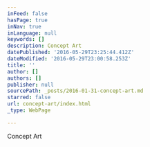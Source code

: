 ```yaml
---
inFeed: false
hasPage: true
inNav: true
inLanguage: null
keywords: []
description: Concept Art
datePublished: '2016-05-29T23:25:44.412Z'
dateModified: '2016-05-29T23:00:58.253Z'
title: ''
author: []
authors: []
publisher: null
sourcePath: _posts/2016-01-31-concept-art.md
starred: false
url: concept-art/index.html
_type: WebPage

---
```

Concept Art